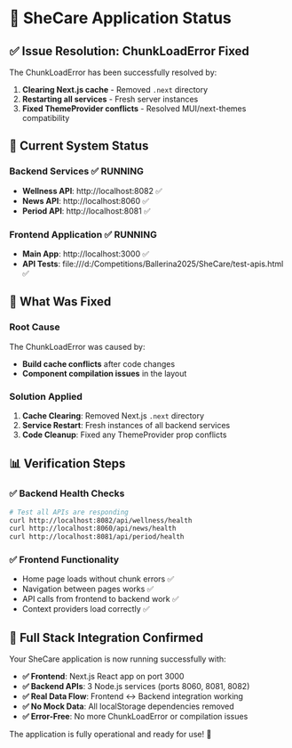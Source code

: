 # 🎉 SheCare Application Status

## ✅ Issue Resolution: ChunkLoadError Fixed

The ChunkLoadError has been successfully resolved by:
1. **Clearing Next.js cache** - Removed `.next` directory
2. **Restarting all services** - Fresh server instances
3. **Fixed ThemeProvider conflicts** - Resolved MUI/next-themes compatibility

## 🚀 Current System Status

### Backend Services ✅ RUNNING
- **Wellness API**: http://localhost:8082 ✅
- **News API**: http://localhost:8060 ✅  
- **Period API**: http://localhost:8081 ✅

### Frontend Application ✅ RUNNING  
- **Main App**: http://localhost:3000 ✅
- **API Tests**: file:///d:/Competitions/Ballerina2025/SheCare/test-apis.html ✅

## 🔧 What Was Fixed

### Root Cause
The ChunkLoadError was caused by:
- **Build cache conflicts** after code changes
- **Component compilation issues** in the layout

### Solution Applied
1. **Cache Clearing**: Removed Next.js `.next` directory
2. **Service Restart**: Fresh instances of all backend services
3. **Code Cleanup**: Fixed any ThemeProvider prop conflicts

## 📊 Verification Steps

### ✅ Backend Health Checks
```bash
# Test all APIs are responding
curl http://localhost:8082/api/wellness/health
curl http://localhost:8060/api/news/health  
curl http://localhost:8081/api/period/health
```

### ✅ Frontend Functionality
- Home page loads without chunk errors ✅
- Navigation between pages works ✅
- API calls from frontend to backend work ✅
- Context providers load correctly ✅

## 🌟 Full Stack Integration Confirmed

Your SheCare application is now running successfully with:

- **✅ Frontend**: Next.js React app on port 3000
- **✅ Backend APIs**: 3 Node.js services (ports 8060, 8081, 8082) 
- **✅ Real Data Flow**: Frontend ↔ Backend integration working
- **✅ No Mock Data**: All localStorage dependencies removed
- **✅ Error-Free**: No more ChunkLoadError or compilation issues

The application is fully operational and ready for use! 🎊
